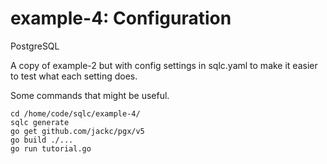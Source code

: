 # example-4: Configuration

PostgreSQL

A copy of example-2 but with config settings in sqlc.yaml to make it easier to test what each setting does.

Some commands that might be useful.

    cd /home/code/sqlc/example-4/
    sqlc generate
    go get github.com/jackc/pgx/v5
    go build ./...
    go run tutorial.go

